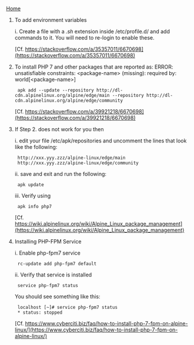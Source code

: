 [Home](../)
1. To add environment variables

	i. Create a file with a _.sh_ extension inside /etc/profile.d/ and add commands to it. You will need to re-login to enable these.

	[Cf. https://stackoverflow.com/a/35357011/6670698](https://stackoverflow.com/a/35357011/6670698)


2. To install PHP 7 and other packages that are reported as:
	ERROR: unsatisfiable constraints:
  		&lt;package-name&gt; (missing):
    		required by: world[&lt;package-name&gt;]

		apk add --update --repository http://dl-cdn.alpinelinux.org/alpine/edge/main --repository http://dl-cdn.alpinelinux.org/alpine/edge/community

	[Cf. https://stackoverflow.com/a/39921218/6670698](https://stackoverflow.com/a/39921218/6670698)

3. If Step 2. does not work for you then

	i. edit your file /etc/apk/repositories and uncomment the lines that look like the following:

		http://xxx.yyy.zzz/alpine-linux/edge/main
		http://xxx.yyy.zzz/alpine-linux/edge/community

	ii. save and exit and run the following:

		apk update

	iii. Verify using

		apk info php7

	[Cf. https://wiki.alpinelinux.org/wiki/Alpine_Linux_package_management](https://wiki.alpinelinux.org/wiki/Alpine_Linux_package_management)

4. Installing PHP-FPM Service

	i. Enable php-fpm7 service

		rc-update add php-fpm7 default

	ii. Verify that service is installed

		service php-fpm7 status

	You should see something like this:

		localhost [~]# service php-fpm7 status
		* status: stopped

	[Cf. https://www.cyberciti.biz/faq/how-to-install-php-7-fpm-on-alpine-linux/](https://www.cyberciti.biz/faq/how-to-install-php-7-fpm-on-alpine-linux/)